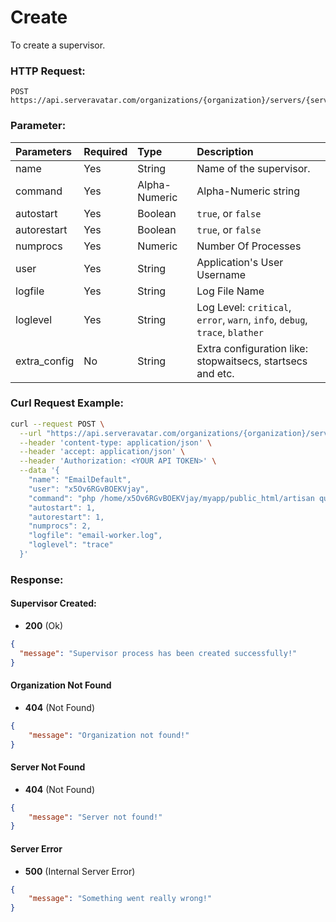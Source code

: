 # Create

To create a supervisor.

### HTTP Request:

```
POST https://api.serveravatar.com/organizations/{organization}/servers/{server}/applications/{application}/supervisors
```

### Parameter:

| Parameters    | Required | Type      | Description      |
|:------------- |:------------- |:--------------|:----------------- |
| name | Yes | String | Name of the supervisor. |
| command | Yes | Alpha-Numeric | Alpha-Numeric string |
| autostart | Yes | Boolean | `true`, or `false`  |
| autorestart | Yes | Boolean | `true`, or `false` |
| numprocs | Yes | Numeric | Number Of Processes |
| user | Yes | String | Application's User Username |
| logfile | Yes | String | Log File Name |
| loglevel | Yes | String | Log Level: `critical`, `error`, `warn`, `info`, `debug`, `trace`, `blather` |
| extra_config | No | String | Extra configuration like: stopwaitsecs, startsecs and etc.  |

### Curl Request Example:

```sh
curl --request POST \
  --url "https://api.serveravatar.com/organizations/{organization}/servers/{server}/applications/{application}/supervisors" \
  --header 'content-type: application/json' \
  --header 'accept: application/json' \
  --header 'Authorization: <YOUR API TOKEN>' \
  --data '{
    "name": "EmailDefault",
    "user": "x5Ov6RGvBOEKVjay",
    "command": "php /home/x5Ov6RGvBOEKVjay/myapp/public_html/artisan queue:work --queue=email-worker",
    "autostart": 1,
    "autorestart": 1,
    "numprocs": 2,
    "logfile": "email-worker.log",
    "loglevel": "trace"
  }'
```

### Response:

#### Supervisor Created:
- __200__ (Ok)

```json
{
  "message": "Supervisor process has been created successfully!"
}
```

#### Organization Not Found
- __404__ (Not Found)

```json
{
    "message": "Organization not found!"
}
```

#### Server Not Found
- __404__ (Not Found)

```json
{
    "message": "Server not found!"
}
```

#### Server Error
- __500__ (Internal Server Error)

```json
{
    "message": "Something went really wrong!"
}